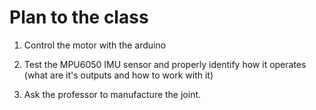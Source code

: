 # Plan to the class

1. Control the motor with the arduino

2. Test the MPU6050 IMU sensor and properly identify how it operates (what are it's outputs and how to work with it)

3. Ask the professor to manufacture the joint.
